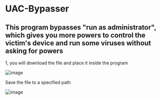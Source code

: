 # UAC-Bypasser
This program bypasses "run as administrator",
which gives you more powers to control the victim's device and run some viruses without asking for powers
----------------------------------------------------------------------------------------------------------
1, you will download the file and place it inside the program

![image](https://github.com/ALMASONYH/UAC-Bypasser/assets/117776155/547c30c2-00d6-4bbd-b4bf-e11277afa05c)

Save the file to a specified path

![image](https://github.com/ALMASONYH/UAC-Bypasser/assets/117776155/55000b6b-3133-4f71-a5d8-de26845a7c42)
